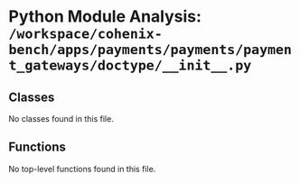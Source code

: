 # Python Module Analysis: `/workspace/cohenix-bench/apps/payments/payments/payment_gateways/doctype/__init__.py`

## Classes

No classes found in this file.


## Functions

No top-level functions found in this file.
